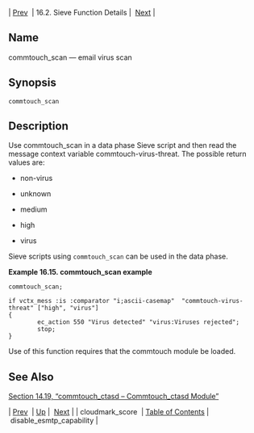 | [Prev](sieve.ref.cloudmark_score)  | 16.2. Sieve Function Details |  [Next](sieve.ref.disable_esmtp_capability) |

<a name="sieve.ref.commtouch_scan"></a>
## Name

commtouch_scan — email virus scan

## Synopsis

`commtouch_scan`

<a name="idp28917040"></a>
## Description

Use commtouch_scan in a data phase Sieve script and then read the message context variable commtouch-virus-threat. The possible return values are:

*   non-virus

*   unknown

*   medium

*   high

*   virus

Sieve scripts using `commtouch_scan` can be used in the data phase.

<a name="example.commtouch_scan"></a>

**Example 16.15. commtouch_scan example**

```
commtouch_scan;

if vctx_mess :is :comparator "i;ascii-casemap"  "commtouch-virus-threat" ["high", "virus"]
{
        ec_action 550 "Virus detected" "virus:Viruses rejected";
        stop;
}
```

Use of this function requires that the commtouch module be loaded.

<a name="idp28927408"></a>
## See Also

[Section 14.19, “commtouch_ctasd – Commtouch_ctasd Module”](modules.commtouch "14.19. commtouch_ctasd – Commtouch_ctasd Module")

| [Prev](sieve.ref.cloudmark_score)  | [Up](sieve.ref.files) |  [Next](sieve.ref.disable_esmtp_capability) |
| cloudmark_score  | [Table of Contents](index) |  disable_esmtp_capability |
